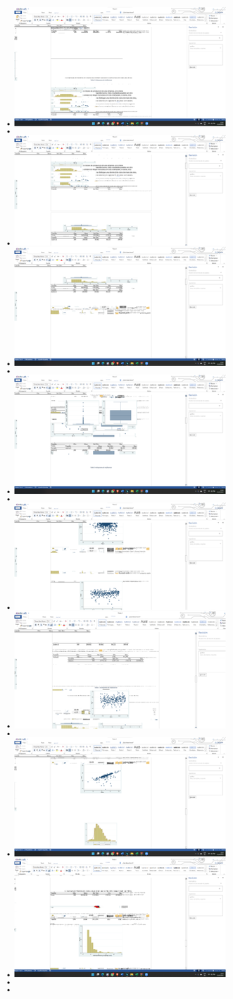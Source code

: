 - ![image.png](../assets/image_1643341235700_0.png)
-
- ![image.png](../assets/image_1643341243326_0.png)
- ![image.png](../assets/image_1643341252502_0.png)
-
- ![image.png](../assets/image_1643341261699_0.png)
-
- ![image.png](../assets/image_1643341271606_0.png)
- ![image.png](../assets/image_1643341280804_0.png)
-
- ![image.png](../assets/image_1643341288599_0.png)
- ![image.png](../assets/image_1643341294670_0.png)
-
-
